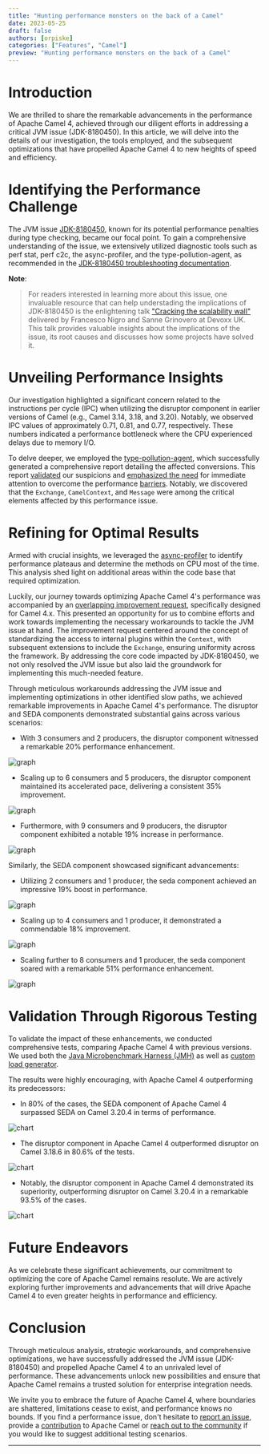 ```yaml
---
title: "Hunting performance monsters on the back of a Camel"
date: 2023-05-25
draft: false
authors: [orpiske]
categories: ["Features", "Camel"]
preview: "Hunting performance monsters on the back of a Camel"
---
```


# Introduction

We are thrilled to share the remarkable advancements in the performance of Apache Camel 4, achieved through our diligent efforts in addressing a critical JVM issue (JDK-8180450). In this article, we will delve into the details of our investigation, the tools employed, and the subsequent optimizations that have propelled Apache Camel 4 to new heights of speed and efficiency.

# Identifying the Performance Challenge

The JVM issue [JDK-8180450](https://bugs.openjdk.org/browse/JDK-8180450), known for its potential performance penalties during type checking, became our focal point. To gain a comprehensive understanding of the issue, we extensively utilized diagnostic tools such as perf stat, perf c2c, the async-profiler, and the type-pollution-agent, as recommended in the [JDK-8180450 troubleshooting documentation](https://github.com/RedHatPerf/type-pollution-agent/blob/master/benchmarks/WHATIF.md).

**Note**:
> For readers interested in learning more about this issue, one invaluable resource that can help understading the implications of JDK-8180450 is the enlightening talk ["Cracking the scalability wall"](https://www.youtube.com/watch?v=PxcO3WHqmng) delivered by Francesco Nigro and Sanne Grinovero at Devoxx UK. This talk provides valuable insights about the implications of the issue, its root causes and discusses how some projects have solved it.


# Unveiling Performance Insights

Our investigation highlighted a significant concern related to the instructions per cycle (IPC) when utilizing the disruptor component in earlier versions of Camel (e.g., Camel 3.14, 3.18, and 3.20). Notably, we observed IPC values of approximately 0.71, 0.81, and 0.77, respectively. These numbers indicated a performance bottleneck where the CPU experienced delays due to memory I/O.

To delve deeper, we employed the [type-pollution-agent](https://github.com/RedHatPerf/type-pollution-agent), which successfully generated a comprehensive report detailing the affected conversions. This report [validated](https://issues.apache.org/jira/browse/CAMEL-19058) our suspicions and [emphasized the need](https://issues.apache.org/jira/browse/CAMEL-19060) for immediate attention to overcome the performance [barriers](https://issues.apache.org/jira/browse/CAMEL-19319). Notably, we discovered that the `Exchange`, `CamelContext`, and `Message` were among the critical elements affected by this performance issue.

# Refining for Optimal Results

Armed with crucial insights, we leveraged the [async-profiler](https://github.com/async-profiler/async-profiler) to identify performance plateaus and determine the methods on CPU most of the time. This analysis shed light on additional areas within the code base that required optimization.

Luckily, our journey towards optimizing Apache Camel 4's performance was accompanied by an [overlapping improvement request](https://issues.apache.org/jira/browse/CAMEL-15105), specifically designed for Camel 4.x. This presented an opportunity for us to combine efforts and work towards implementing the necessary workarounds to tackle the JVM issue at hand. The improvement request centered around the concept of standardizing the access to internal plugins within the `Context`, with subsequent extensions to include the `Exchange`, ensuring uniformity across the framework. By addressing the core code impacted by JDK-8180450, we not only resolved the JVM issue but also laid the groundwork for implementing this much-needed feature.

Through meticulous workarounds addressing the JVM issue and implementing optimizations in other identified slow paths, we achieved remarkable improvements in Apache Camel 4's performance. The disruptor and SEDA components demonstrated substantial gains across various scenarios:

* With 3 consumers and 2 producers, the disruptor component witnessed a remarkable 20% performance enhancement.

![graph](baseline-camel-3.20.4-2023-05-17-threaded-disruptor-producer-consumer-threads-3-producer-2.png)

* Scaling up to 6 consumers and 5 producers, the disruptor component maintained its accelerated pace, delivering a consistent 35% improvement.

![graph](baseline-camel-3.20.4-2023-05-17-threaded-disruptor-producer-consumer-threads-6-producer-5.png)

* Furthermore, with 9 consumers and 9 producers, the disruptor component exhibited a notable 19% increase in performance.

![graph](baseline-camel-3.20.4-2023-05-17-threaded-disruptor-producer-consumer-threads-9-producer-9.png)

Similarly, the SEDA component showcased significant advancements:

* Utilizing 2 consumers and 1 producer, the seda component achieved an impressive 19% boost in performance.

![graph](baseline-camel-3.18.6-2023-05-12-threaded-seda-producer-consumer-threads-2-producer-1.png)

* Scaling up to 4 consumers and 1 producer, it demonstrated a commendable 18% improvement.

![graph](baseline-camel-3.18.6-2023-05-12-threaded-seda-producer-consumer-threads-4-producer-1.png)

* Scaling further to 8 consumers and 1 producer, the seda component soared with a remarkable 51% performance enhancement.

![graph](baseline-camel-3.18.6-2023-05-12-threaded-seda-producer-consumer-threads-8-producer-1.png)

# Validation Through Rigorous Testing

To validate the impact of these enhancements, we conducted comprehensive tests, comparing Apache Camel 4 with previous versions.
We used both the [Java Microbenchmark Harness (JMH)](https://github.com/openjdk/jmh/) as well as [custom load generator](https://github.com/orpiske/camel-load-tester).

The results were highly encouraging, with Apache Camel 4 outperforming its predecessors:

* In 80% of the cases, the SEDA component of Apache Camel 4 surpassed SEDA on Camel 3.20.4 in terms of performance.

![chart](baseline-camel-3.20.4-2023-05-13-threaded-seda-producer-chart.png)

* The disruptor component in Apache Camel 4 outperformed disruptor on Camel 3.18.6 in 80.6% of the tests.

![chart](baseline-camel-3.18.6-2023-05-13-threaded-disruptor-producer-chart.png)

* Notably, the disruptor component in Apache Camel 4 demonstrated its superiority, outperforming disruptor on Camel 3.20.4 in a remarkable 93.5% of the cases.

![chart](baseline-camel-3.20.4-2023-05-17-threaded-disruptor-producer-chart.png)

# Future Endeavors

As we celebrate these significant achievements, our commitment to optimizing the core of Apache Camel remains resolute. We are actively exploring further improvements and advancements that will drive Apache Camel 4 to even greater heights in performance and efficiency.

# Conclusion

Through meticulous analysis, strategic workarounds, and comprehensive optimizations, we have successfully addressed the JVM issue (JDK-8180450) and propelled Apache Camel 4 to an unrivaled level of performance. These advancements unlock new possibilities and ensure that Apache Camel remains a trusted solution for enterprise integration needs.

We invite you to embrace the future of Apache Camel 4, where boundaries are shattered, limitations cease to exist, and performance knows no bounds. If you find a performance issue, don't hesitate to [report an issue](https://issues.apache.org/jira), provide a [contribution](https://github.com/apache/camel) to Apache Camel or [reach out to the community](http://camel.zulipchat.com/) if you would like to suggest additional testing scenarios.


------


